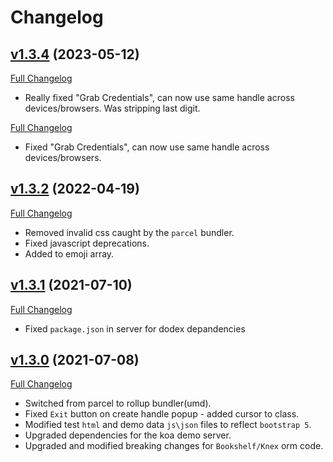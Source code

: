 # Changelog

## [v1.3.4](https://github.com/DaveO-Home/dodex-mess/tree/v1.3.4) (2023-05-12)

[Full Changelog](https://github.com/DaveO-Home/dodex-mess/compare/v1.3.3...v1.3.4)

* Really fixed "Grab Credentials", can now use same handle across devices/browsers. Was stripping last digit.

[Full Changelog](https://github.com/DaveO-Home/dodex-mess/compare/v1.3.2...v1.3.3)

* Fixed "Grab Credentials", can now use same handle across devices/browsers. 

## [v1.3.2](https://github.com/DaveO-Home/dodex-mess/tree/v1.3.2) (2022-04-19)

[Full Changelog](https://github.com/DaveO-Home/dodexi-mess/compare/v1.3.1...v1.3.2)

* Removed invalid css caught by the `parcel` bundler.
* Fixed javascript deprecations.
* Added to emoji array.

## [v1.3.1](https://github.com/DaveO-Home/dodex-mess/tree/v1.3.1) (2021-07-10)

[Full Changelog](https://github.com/DaveO-Home/dodex-mess/compare/v1.3.0...v1.3.1)

* Fixed `package.json` in server for dodex depandencies

## [v1.3.0](https://github.com/DaveO-Home/dodex-mess/tree/v1.3.0) (2021-07-08)

[Full Changelog](https://github.com/DaveO-Home/dodex-mess/compare/5aaf57667f62e0226c9f7984a93f8a2a3854afb0...v1.3.0)

* Switched from parcel to rollup bundler(umd).
* Fixed `Exit` button on create handle popup - added cursor to class.
* Modified test `html` and demo data `js\json` files to reflect `bootstrap 5`.
* Upgraded dependencies for the koa demo server.
* Upgraded and modified breaking changes for `Bookshelf/Knex` orm code.
